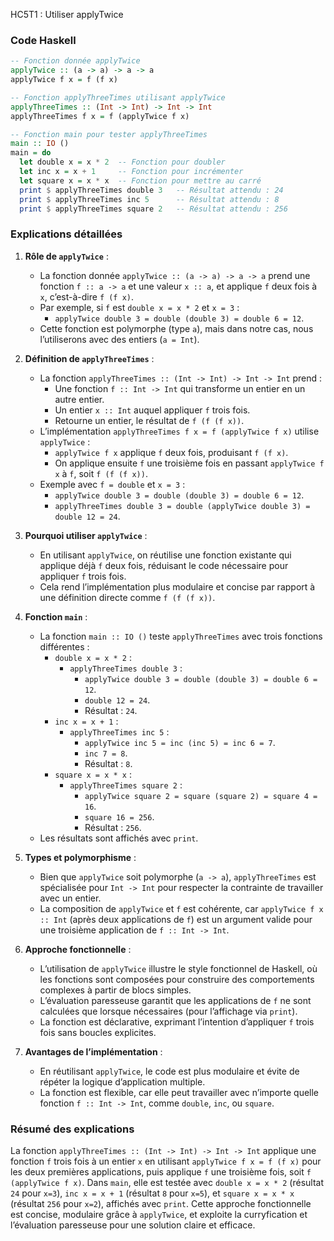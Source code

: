 HC5T1 : Utiliser applyTwice
### Code Haskell

```haskell
-- Fonction donnée applyTwice
applyTwice :: (a -> a) -> a -> a
applyTwice f x = f (f x)

-- Fonction applyThreeTimes utilisant applyTwice
applyThreeTimes :: (Int -> Int) -> Int -> Int
applyThreeTimes f x = f (applyTwice f x)

-- Fonction main pour tester applyThreeTimes
main :: IO ()
main = do
  let double x = x * 2  -- Fonction pour doubler
  let inc x = x + 1     -- Fonction pour incrémenter
  let square x = x * x  -- Fonction pour mettre au carré
  print $ applyThreeTimes double 3   -- Résultat attendu : 24
  print $ applyThreeTimes inc 5      -- Résultat attendu : 8
  print $ applyThreeTimes square 2   -- Résultat attendu : 256
```

### Explications détaillées

1. **Rôle de `applyTwice`** :
   - La fonction donnée `applyTwice :: (a -> a) -> a -> a` prend une fonction `f :: a -> a` et une valeur `x :: a`, et applique `f` deux fois à `x`, c’est-à-dire `f (f x)`.
   - Par exemple, si `f` est `double x = x * 2` et `x = 3` :
     - `applyTwice double 3 = double (double 3) = double 6 = 12`.
   - Cette fonction est polymorphe (type `a`), mais dans notre cas, nous l’utiliserons avec des entiers (`a = Int`).

2. **Définition de `applyThreeTimes`** :
   - La fonction `applyThreeTimes :: (Int -> Int) -> Int -> Int` prend :
     - Une fonction `f :: Int -> Int` qui transforme un entier en un autre entier.
     - Un entier `x :: Int` auquel appliquer `f` trois fois.
     - Retourne un entier, le résultat de `f (f (f x))`.
   - L’implémentation `applyThreeTimes f x = f (applyTwice f x)` utilise `applyTwice` :
     - `applyTwice f x` applique `f` deux fois, produisant `f (f x)`.
     - On applique ensuite `f` une troisième fois en passant `applyTwice f x` à `f`, soit `f (f (f x))`.
   - Exemple avec `f = double` et `x = 3` :
     - `applyTwice double 3 = double (double 3) = double 6 = 12`.
     - `applyThreeTimes double 3 = double (applyTwice double 3) = double 12 = 24`.

3. **Pourquoi utiliser `applyTwice`** :
   - En utilisant `applyTwice`, on réutilise une fonction existante qui applique déjà `f` deux fois, réduisant le code nécessaire pour appliquer `f` trois fois.
   - Cela rend l’implémentation plus modulaire et concise par rapport à une définition directe comme `f (f (f x))`.

4. **Fonction `main`** :
   - La fonction `main :: IO ()` teste `applyThreeTimes` avec trois fonctions différentes :
     - `double x = x * 2` :
       - `applyThreeTimes double 3` :
         - `applyTwice double 3 = double (double 3) = double 6 = 12`.
         - `double 12 = 24`.
         - Résultat : `24`.
     - `inc x = x + 1` :
       - `applyThreeTimes inc 5` :
         - `applyTwice inc 5 = inc (inc 5) = inc 6 = 7`.
         - `inc 7 = 8`.
         - Résultat : `8`.
     - `square x = x * x` :
       - `applyThreeTimes square 2` :
         - `applyTwice square 2 = square (square 2) = square 4 = 16`.
         - `square 16 = 256`.
         - Résultat : `256`.
   - Les résultats sont affichés avec `print`.

5. **Types et polymorphisme** :
   - Bien que `applyTwice` soit polymorphe (`a -> a`), `applyThreeTimes` est spécialisée pour `Int -> Int` pour respecter la contrainte de travailler avec un entier.
   - La composition de `applyTwice` et `f` est cohérente, car `applyTwice f x :: Int` (après deux applications de `f`) est un argument valide pour une troisième application de `f :: Int -> Int`.

6. **Approche fonctionnelle** :
   - L’utilisation de `applyTwice` illustre le style fonctionnel de Haskell, où les fonctions sont composées pour construire des comportements complexes à partir de blocs simples.
   - L’évaluation paresseuse garantit que les applications de `f` ne sont calculées que lorsque nécessaires (pour l’affichage via `print`).
   - La fonction est déclarative, exprimant l’intention d’appliquer `f` trois fois sans boucles explicites.

7. **Avantages de l’implémentation** :
   - En réutilisant `applyTwice`, le code est plus modulaire et évite de répéter la logique d’application multiple.
   - La fonction est flexible, car elle peut travailler avec n’importe quelle fonction `f :: Int -> Int`, comme `double`, `inc`, ou `square`.

### Résumé des explications

La fonction `applyThreeTimes :: (Int -> Int) -> Int -> Int` applique une fonction `f` trois fois à un entier `x` en utilisant `applyTwice f x = f (f x)` pour les deux premières applications, puis applique `f` une troisième fois, soit `f (applyTwice f x)`. Dans `main`, elle est testée avec `double x = x * 2` (résultat `24` pour `x=3`), `inc x = x + 1` (résultat `8` pour `x=5`), et `square x = x * x` (résultat `256` pour `x=2`), affichés avec `print`. Cette approche fonctionnelle est concise, modulaire grâce à `applyTwice`, et exploite la curryfication et l’évaluation paresseuse pour une solution claire et efficace.
